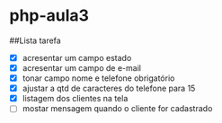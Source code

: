 # php-aula3
##Lista tarefa

- [x] acresentar um campo estado
- [x] acresentar um campo de e-mail
- [x] tonar campo nome e telefone obrigatório
- [x] ajustar a qtd de caracteres do telefone para 15
- [x]  listagem dos clientes na tela
- [ ] mostar mensagem quando o cliente for cadastrado

